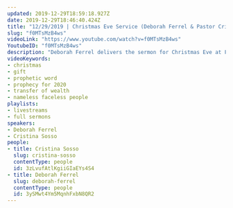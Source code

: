 ```yaml
---
updated: 2019-12-29T18:59:18.927Z
date: 2019-12-29T18:46:40.424Z
title: "12/29/2019 | Christmas Eve Service (Deborah Ferrel & Pastor Cris Sosso)"
slug: "f0MTsMzB4ws"
videoLink: "https://www.youtube.com/watch?v=f0MTsMzB4ws"
YoutubeID: "f0MTsMzB4ws"
description: "Deborah Ferrel delivers the sermon for Christmas Eve at Freedom Fellowhsip Church International, and Pastor Cristina Sosso delivers a prophetic word to the Church for 2020."
videoKeywords:
- christmas
- gift
- prophetic word
- prophecy for 2020
- transfer of wealth
- nameless faceless people
playlists:
- livestreams
- full sermons
speakers:
- Deborah Ferrel
- Cristina Sosso
people:
- title: Cristina Sosso
  slug: cristina-sosso
  contentType: people
  id: 3zLvufAtlKgiiGIaEYs4S4
- title: Deborah Ferrel
  slug: deborah-ferrel
  contentType: people
  id: 3ySMwt4Ym5MqnhFxbN8QR2
---
```

